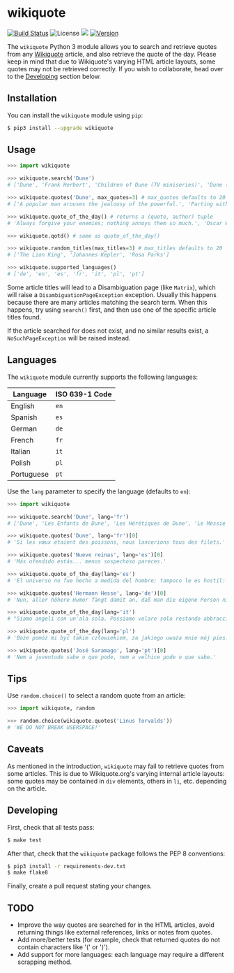 # wikiquote
[![Build Status](https://travis-ci.org/federicotdn/wikiquote.svg?branch=travis)](https://travis-ci.org/federicotdn/wikiquote)
![License](https://img.shields.io/pypi/l/wikiquote.svg?style=flat)
![](https://img.shields.io/badge/python-3-blue.svg)
[![Version](https://img.shields.io/pypi/v/wikiquote.svg?style=flat)](https://pypi.python.org/pypi/wikiquote)

The `wikiquote` Python 3 module allows you to search and retrieve quotes from any [Wikiquote](https://www.wikiquote.org/) article, and also retrieve the quote of the day. Please keep in mind that due to Wikiquote's varying HTML article layouts, some quotes may not be retrieved correctly. If you wish to collaborate, head over to the [Developing](https://github.com/federicotdn/python-wikiquotes#developing) section below. 

## Installation
You can install the `wikiquote` module using `pip`:
```bash
$ pip3 install --upgrade wikiquote
```

## Usage
```python
>>> import wikiquote

>>> wikiquote.search('Dune')
# ['Dune', 'Frank Herbert', 'Children of Dune (TV miniseries)', 'Dune (film)', 'Dune (TV miniseries)']

>>> wikiquote.quotes('Dune', max_quotes=3) # max_quotes defaults to 20
# ['A popular man arouses the jealousy of the powerful.', 'Parting with friends is a sadness. A place is only a place.', 'Hope clouds observation.']

>>> wikiquote.quote_of_the_day() # returns a (quote, author) tuple
# 'Always forgive your enemies; nothing annoys them so much.', 'Oscar Wilde'

>>> wikiquote.qotd() # same as quote_of_the_day()

>>> wikiquote.random_titles(max_titles=3) # max_titles defaults to 20
# ['The Lion King', 'Johannes Kepler', 'Rosa Parks']

>>> wikiquote.supported_languages()
# ['de', 'en', 'es', 'fr', 'it', 'pl', 'pt']

```

Some article titles will lead to a Disambiguation page (like `Matrix`), which will raise a `DisambiguationPageException` exception. Usually this happens because there are many articles matching the search term. When this happens, try using `search()` first, and then use one of the specific article titles found.

If the article searched for does not exist, and no similar results exist, a `NoSuchPageException` will be raised instead.

## Languages
The `wikiquote` module currently supports the following languages:

| Language   | ISO 639-1 Code |
|------------|----------------|
| English    | `en`           |
| Spanish    | `es`           |
| German     | `de`           |
| French     | `fr`           |
| Italian    | `it`           |
| Polish     | `pl`           |
| Portuguese | `pt`           |

Use the `lang` parameter to specify the language (defaults to `en`):
```python
>>> import wikiquote

>>> wikiquote.search('Dune', lang='fr')
# ['Dune', 'Les Enfants de Dune', 'Les Hérétiques de Dune', 'Le Messie de Dune']

>>> wikiquote.quotes('Dune', lang='fr')[0]
# 'Si les vœux étaient des poissons, nous lancerions tous des filets.'

>>> wikiquote.quotes('Nueve reinas', lang='es')[0]
# 'Más ofendido estás... menos sospechoso pareces.'

>>> wikiquote.quote_of_the_day(lang='es')
# 'El universo no fue hecho a medida del hombre; tampoco le es hostil: es indiferente.', 'Carl Edward Sagan'

>>> wikiquote.quotes('Hermann Hesse', lang='de')[0]
# 'Nun, aller höhere Humor fängt damit an, daß man die eigene Person nicht mehr ernst nimmt.'

>>> wikiquote.quote_of_the_day(lang='it')
# "Siamo angeli con un'ala sola. Possiamo volare solo restando abbracciati.", 'Luciano De Crescenzo'

>>> wikiquote.quote_of_the_day(lang='pl')
# 'Boże pomóż mi być takim człowiekiem, za jakiego uważa mnie mój pies.', 'Janusz Leon Wiśniewski'

>>> wikiquote.quotes('José Saramago', lang='pt')[0]
# 'Nem a juventude sabe o que pode, nem a velhice pode o que sabe.'
```

## Tips
Use `random.choice()` to select a random quote from an article:
```python
>>> import wikiquote, random

>>> random.choice(wikiquote.quotes('Linus Torvalds'))
# 'WE DO NOT BREAK USERSPACE!'
```

## Caveats
As mentioned in the introduction, `wikiquote` may fail to retrieve quotes from some articles. This is due to Wikiquote.org's varying internal article layouts: some quotes may be contained in `div` elements, others in `li`, etc. depending on the article.

## Developing
First, check that all tests pass:
```bash
$ make test
```
After that, check that the `wikiquote` package follows the PEP 8 conventions:
```bash
$ pip3 install -r requirements-dev.txt
$ make flake8
```
Finally, create a pull request stating your changes.

## TODO
- Improve the way quotes are searched for in the HTML articles, avoid returning things like external references, links or notes from quotes.
- Add more/better tests (for example, check that returned quotes do not contain characters like '(' or ')').
- Add support for more languages: each language may require a different scrapping method.
